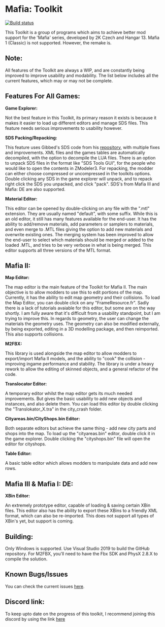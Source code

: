 
# Mafia: Toolkit

[![Build status](https://ci.appveyor.com/api/projects/status/62dtija7vekn7htn/branch/master?svg=true)](https://ci.appveyor.com/project/Greavesy1899/mafia2toolkit)

This Toolkit is a group of programs which aims to achieve better mod support for the 'Mafia' series, developed by 2K Czech and Hangar 13. Mafia 1 (Classic) is not supported. However, the remake is.

## Note:

All features of the Toolkit are always a WIP, and are constantly being improved to improve usability and modability. The list below includes all the current features, which may or may not be complete. 

## Features For All Games:

**Game Explorer:**

Not the best feature in this Toolkit, its primary reason it exists is because it makes it easier to load up different editors and manage SDS files. This feature needs serious improvements to usability however.

**SDS Packing/Repacking:**

This feature uses Gibbed's SDS code from his [repository](https://github.com/gibbed/Gibbed.Illusion), with multiple fixes and improvements. XML files and the games tables are automatically decompiled, with the option to decompile the LUA files. There is an option to unpack SDS files in the format like "SDS Tools GUI", for the people who would like to open the contents in ZModeler3. For repacking, the modder can either choose compressed or uncompressed in the toolkits options. Double clicking any SDS in the game explorer will unpack, and to repack right click the SDS you unpacked, and click "pack". SDS's from Mafia III and Mafia: DE are also supported.

**Material Editor:**

This editor can be opened by double-clicking on any file with the ".mtl" extension. They are usually named "default", with some suffix. While this is an old editor, it still has many features available for the end-user. It has the ability to add/remove materials, add parameters or samplers to materials, and even merge to .MTL files giving the option to add new materials and overwrite existing ones. The merging system has been improved to allow the end-user to select which materials should be merged or added to the loaded .MTL, and tries to be very verbose in what is being merged. This editor supports all three versions of the MTL format. 

## Mafia II:

**Map Editor:**

The map editor is the main feature of the Toolkit for Mafia II. The main objective is to allow modders to use this to edit portions of the map. Currently, it has the ability to edit map geometry and their collisions. To load the Map Editor, you can double click on any "FrameResource.fr". Sadly there is a lack of tutorials avaiable for this editor, but some are on the way shortly. I am fully aware that it's difficult from a usability standpoint, but I am trying to improve this. In regards to geometry, the user can change the materials the geometry uses. The geometry can also be modified externally, by being exported, editing in a 3D modelling package, and then reimported. This also supports collisions.

**M2FBX:**

This library is used alongside the map editor to allow modders to export/import Mafia II models, and the ability to "cook" the collision - improving ingame performance and stability. The library is under a heavy rework to allow the editing of skinned objects, and a general refactor of the code.

**Translocator Editor:**

A temporary editor whilst the map editor gets its much needed improvements. But gives the basic usability to add new objects and instances, and also delete them. You can load this editor by double clicking the "Translokator_X.tra" in the city_crash folder.

**Cityareas.bin/CityShops.bin Editor:**

Both separate editors but achieve the same thing - add new city parts and shops into the map. To load up the "cityareas.bin" editor, double click it in the game explorer. Double clicking the "cityshops.bin" file  will open the editor for cityshops.

**Table Editor:**

A basic table editor which allows modders to manipulate data and add new rows. 

## Mafia III & Mafia I: DE:

**XBin Editor:**

An extremely prototype editor, capable of loading & saving certain XBin files. This editor also has the ability to export these XBins to a friendly XML format, which can also be re-imported. This does not support all types of XBin's yet, but support is coming. 

## Building:
Only Windows is supported. Use Visual Studio 2019 to build the GitHub repository. 
For M2FBX, you'll need to have the Fbx SDK and PhysX 2.8.X to compile the solution.

## Known Bugs/Issues
You can check the current issues [here](https://github.com/Greavesy1899/Mafia2Toolkit/issues "Issues").

## Discord link:
To keep upto date on the progress of this toolkit, I recommend joining this discord by using the link [here](https://discord.gg/WX8RGpQSYu "Discord invite")
